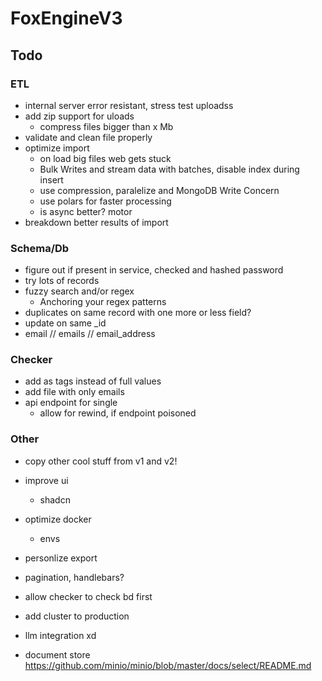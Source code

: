 # FoxEngineV3

## Todo

### ETL

- internal server error resistant, stress test uploadss
- add zip support for uloads
  - compress files bigger than x Mb
- validate and clean file properly
- optimize import
  - on load big files web gets stuck
  - Bulk Writes and stream data with batches, disable index during insert
  - use compression, paralelize and MongoDB Write Concern
  - use polars for faster processing
  - is async better? motor
- breakdown better results of import

### Schema/Db

- figure out if present in service, checked and hashed password 
- try lots of records
- fuzzy search and/or regex
  - Anchoring your regex patterns
- duplicates on same record with one more or less field?
- update on same _id
- email // emails // email_address

### Checker

- add as tags instead of full values
- add file with only emails
- api endpoint for single
  - allow for rewind, if endpoint poisoned

### Other

- copy other cool stuff from v1 and v2!
- improve ui
  - shadcn
- optimize docker
  -  envs
- personlize export
- pagination, handlebars?
- allow checker to check bd first
- add cluster to production
- llm integration xd

- document store
  https://github.com/minio/minio/blob/master/docs/select/README.md